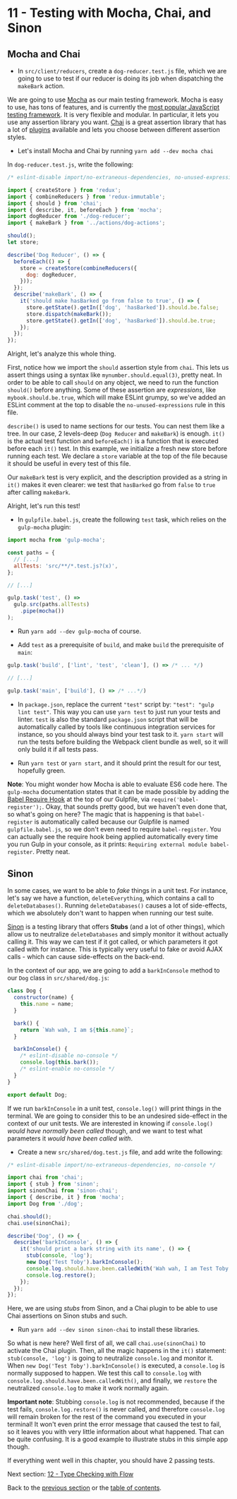 # 11 - Testing with Mocha, Chai, and Sinon

## Mocha and Chai

- In `src/client/reducers`, create a `dog-reducer.test.js` file, which we are going to use to test if our reducer is doing its job when dispatching the `makeBark` action.

We are going to use [Mocha](http://mochajs.org/) as our main testing framework. Mocha is easy to use, has tons of features, and is currently the [most popular JavaScript testing framework](http://stateofjs.com/2016/testing/). It is very flexible and modular. In particular, it lets you use any assertion library you want. [Chai](http://chaijs.com/) is a great assertion library that has a lot of [plugins](http://chaijs.com/plugins/) available and lets you choose between different assertion styles.

- Let's install Mocha and Chai by running `yarn add --dev mocha chai`

In `dog-reducer.test.js`, write the following:

```javascript
/* eslint-disable import/no-extraneous-dependencies, no-unused-expressions */

import { createStore } from 'redux';
import { combineReducers } from 'redux-immutable';
import { should } from 'chai';
import { describe, it, beforeEach } from 'mocha';
import dogReducer from './dog-reducer';
import { makeBark } from '../actions/dog-actions';

should();
let store;

describe('Dog Reducer', () => {
  beforeEach(() => {
    store = createStore(combineReducers({
      dog: dogReducer,
    }));
  });
  describe('makeBark', () => {
    it('should make hasBarked go from false to true', () => {
      store.getState().getIn(['dog', 'hasBarked']).should.be.false;
      store.dispatch(makeBark());
      store.getState().getIn(['dog', 'hasBarked']).should.be.true;
    });
  });
});
```

Alright, let's analyze this whole thing.

First, notice how we import the `should` assertion style from `chai`. This lets us assert things using a syntax like `mynumber.should.equal(3)`, pretty neat. In order to be able to call `should` on any object, we need to run the function `should()` before anything. Some of these assertion are *expressions*, like `mybook.should.be.true`, which will make ESLint grumpy, so we've added an ESLint comment at the top to disable the `no-unused-expressions` rule in this file.

`describe()` is used to name sections for our tests. You can nest them like a tree. In our case, 2 levels-deep (`Dog Reducer` and `makeBark`) is enough. `it()` is the actual test function and `beforeEach()` is a function that is executed before each `it()` test. In this example, we initialize a fresh new store before running each test. We declare a `store` variable at the top of the file because it should be useful in every test of this file.

Our `makeBark` test is very explicit, and the description provided as a string in `it()` makes it even clearer: we test that `hasBarked` go from `false` to `true` after calling `makeBark`.

Alright, let's run this test!

- In `gulpfile.babel.js`, create the following `test` task, which relies on the `gulp-mocha` plugin:

```javascript
import mocha from 'gulp-mocha';

const paths = {
  // [...]
  allTests: 'src/**/*.test.js?(x)',
};

// [...]

gulp.task('test', () =>
  gulp.src(paths.allTests)
    .pipe(mocha())
);
```

- Run `yarn add --dev gulp-mocha` of course.

- Add `test` as a prerequisite of `build`, and make `build` the prerequisite of `main`:

```javascript
gulp.task('build', ['lint', 'test', 'clean'], () => /* ... */)

// [...]

gulp.task('main', ['build'], () => /* ...*/)
```

- In `package.json`, replace the current `"test"` script by: `"test": "gulp lint test"`. This way you can use `yarn test` to just run your tests and linter. `test` is also the standard `package.json` script that will be automatically called by tools like continuous integration services for instance, so you should always bind your test task to it. `yarn start` will run the tests before building the Webpack client bundle as well, so it will only build it if all tests pass.

- Run `yarn test` or `yarn start`, and it should print the result for our test, hopefully green.

**Note**: You might wonder how Mocha is able to evaluate ES6 code here. The `gulp-mocha` documentation states that it can be made possible by adding the [Babel Require Hook](https://babeljs.io/docs/usage/require/) at the top of our Gulpfile, via `require('babel-register');`. Okay, that sounds pretty good, but we haven't even done that, so what's going on here? The magic that is happening is that `babel-register` is automatically called because our Gulpfile is named `gulpfile.babel.js`, so we don't even need to require `babel-register`. You can actually see the require hook being applied automatically every time you run Gulp in your console, as it prints: `Requiring external module babel-register`. Pretty neat.

## Sinon

In some cases, we want to be able to *fake* things in a unit test. For instance, let's say we have a function, `deleteEverything`, which contains a call to `deleteDatabases()`. Running `deleteDatabases()` causes a lot of side-effects, which we absolutely don't want to happen when running our test suite.

[Sinon](http://sinonjs.org/) is a testing library that offers **Stubs** (and a lot of other things), which allow us to neutralize `deleteDatabases` and simply monitor it without actually calling it. This way we can test if it got called, or which parameters it got called with for instance. This is typically very useful to fake or avoid AJAX calls - which can cause side-effects on the back-end.

In the context of our app, we are going to add a `barkInConsole` method to our `Dog` class in `src/shared/dog.js`:

```javascript
class Dog {
  constructor(name) {
    this.name = name;
  }

  bark() {
    return `Wah wah, I am ${this.name}`;
  }

  barkInConsole() {
    /* eslint-disable no-console */
    console.log(this.bark());
    /* eslint-enable no-console */
  }
}

export default Dog;
```

If we run `barkInConsole` in a unit test, `console.log()` will print things in the terminal. We are going to consider this to be an undesired side-effect in the context of our unit tests. We are interested in knowing if `console.log()` *would have normally been called* though, and we want to test what parameters it *would have been called with*.

- Create a new `src/shared/dog.test.js` file, and add write the following:

```javascript
/* eslint-disable import/no-extraneous-dependencies, no-console */

import chai from 'chai';
import { stub } from 'sinon';
import sinonChai from 'sinon-chai';
import { describe, it } from 'mocha';
import Dog from './dog';

chai.should();
chai.use(sinonChai);

describe('Dog', () => {
  describe('barkInConsole', () => {
    it('should print a bark string with its name', () => {
      stub(console, 'log');
      new Dog('Test Toby').barkInConsole();
      console.log.should.have.been.calledWith('Wah wah, I am Test Toby');
      console.log.restore();
    });
  });
});
```

Here, we are using *stubs* from Sinon, and a Chai plugin to be able to use Chai assertions on Sinon stubs and such.

- Run `yarn add --dev sinon sinon-chai` to install these libraries.

So what is new here? Well first of all, we call `chai.use(sinonChai)` to activate the Chai plugin. Then, all the magic happens in the `it()` statement: `stub(console, 'log')` is going to neutralize `console.log` and monitor it. When `new Dog('Test Toby').barkInConsole()` is executed, a `console.log` is normally supposed to happen. We test this call to `console.log` with `console.log.should.have.been.calledWith()`, and finally, we `restore` the neutralized `console.log` to make it work normally again.

**Important note**: Stubbing `console.log` is not recommended, because if the test fails, `console.log.restore()` is never called, and therefore `console.log` will remain broken for the rest of the command you executed in your terminal! It won't even print the error message that caused the test to fail, so it leaves you with very little information about what happened. That can be quite confusing. It is a good example to illustrate stubs in this simple app though.

If everything went well in this chapter, you should have 2 passing tests.

Next section: [12 - Type Checking with Flow](/tutorial/12-flow)

Back to the [previous section](/tutorial/10-immutable-redux-improvements) or the [table of contents](https://github.com/verekia/js-stack-from-scratch).
